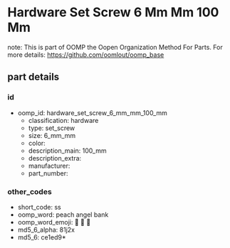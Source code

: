 # Hardware Set Screw 6 Mm Mm 100 Mm  

note: This is part of OOMP the Oopen Organization Method For Parts. For more details: https://github.com/oomlout/oomp_base

##  part details





### id
* oomp_id: hardware_set_screw_6_mm_mm_100_mm
  * classification: hardware
  * type: set_screw
  * size: 6_mm_mm
  * color: 
  * description_main: 100_mm
  * description_extra: 
  * manufacturer: 
  * part_number: 

### other_codes
* short_code: ss
* oomp_word: peach angel bank
* oomp_word_emoji: :peach: :angel: :bank:
* md5_6_alpha: 81j2x
* md5_6: ce1ed9* 